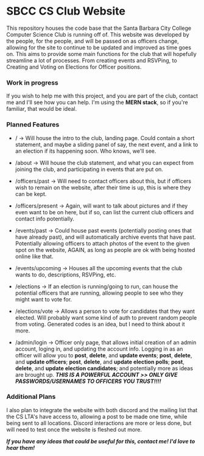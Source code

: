 # SBCC CS Club Website
This repository houses the code base that the Santa Barbara City College Computer Science Club is running off of.
This website was developed by the people, for the people, and will be passed on as officers change, allowing for the site to continue to be updated and improved as time goes on.
This aims to provide some main functions for the club that will hopefully streamline a lot of processes. From creating events and RSVPing, to Creating and Voting on Elections for Officer positions.


### Work in progress
If you wish to help me with this project, and you are part of the club, contact me and I'll see how you can help.
I'm using the **MERN stack**, so if you're familiar, that would be ideal.


### Planned Features
- / -> Will house the intro to the club, landing page. Could contain a short statement, and maybe a sliding panel of say, the next event, and a link to an election if its happening soon. Who knows, we'll see.

- /about -> Will house the club statement, and what you can expect from joining the club, and participating in events that are put on.

- /officers/past -> Will need to contact officers about this, but if officers wish to remain on the website, after their time is up, this is where they can be kept.
- /officers/present -> Again, will want to talk about pictures and if they even want to be on here, but if so, can list the current club officers and contact info potentially.

- /events/past -> Could house past events (potentially posting ones that have already past), and will automatically archive events that have past. Potentially allowing officers to attach photos of the event to the given spot on the website, AGAIN, as long as people are ok with being hosted online like that.
- /events/upcoming -> Houses all the upcoming events that the club wants to do, descriptions, RSVPing, etc.

- /elections -> If an election is running/going to run, can house the potential officers that are running, allowing people to see who they might want to vote for.
- /elections/vote -> Allows a person to vote for candidates that they want elected. Will probably want some kind of auth to prevent random people from voting. Generated codes is an idea, but I need to think about it more.


- /admin/login -> Officer only page, that allows initial creation of an admin account, loging in, and updating the account info. Logging in as an officer will allow you to **post**, **delete**, and **update events**; **post**, **delete**, and **update officers**; **post**, **delete**, and **update election polls**; **post**, **delete**, and **update election candidates**; and potentially more as ideas are brought up. ***THIS IS A POWERFUL ACCOUNT >> ONLY GIVE PASSWORDS/USERNAMES TO OFFICERS YOU TRUST!!!!***


### Additional Plans
I also plan to integrate the website with both discord and the mailing list that the CS LTA's have access to, allowing a post to be made one time, while being sent to all locations. Discord interactions are more or less done, but will need to test once the website is fleshed out more.


***If you have any ideas that could be useful for this, contact me! I'd love to hear them!***